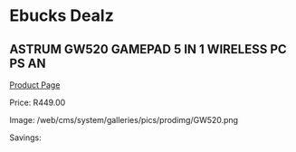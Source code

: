 
# Ebucks Dealz
## ASTRUM GW520 GAMEPAD 5 IN 1 WIRELESS PC PS AN
[Product Page](https://www.ebucks.com/web/shop/productSelected.do?prodId=1227763754&catId=365757697)

Price: R449.00

Image: /web/cms/system/galleries/pics/prodimg/GW520.png

Savings: 


	